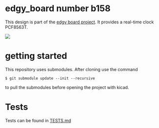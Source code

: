 # edgy_board number b158
This design is part of the [edgy board project](https://github.com/skunkforce/edgy_boards). It provides a real-time clock PCF8563T.

![](/board/board.png)

# getting started
This repository uses submodules. After cloning use the command 

```$ git submodule update --init --recursive```

to pull the submodules before opening the project with kicad. 

# Tests
Tests can be found in [TESTS.md](TESTS.md)

